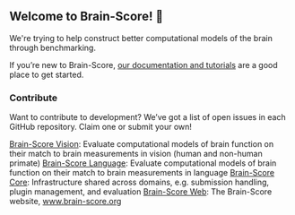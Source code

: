 ## Welcome to Brain-Score! 🧠

We're trying to help construct better computational models of the brain through benchmarking. 

If you’re new to Brain-Score, [our documentation and tutorials](https://brain-score.readthedocs.io/en/latest/index.html) are a good place to get started.

### Contribute
Want to contribute to development? We’ve got a list of open issues in each GitHub repository. Claim one or submit your own!

[Brain-Score Vision](https://github.com/brain-score/brain-score): Evaluate computational models of brain function on their match to brain measurements in vision (human and non-human primate)
[Brain-Score Language](https://github.com/brain-score/language): Evaluate computational models of brain function on their match to brain measurements in language
[Brain-Score Core](https://github.com/brain-score/core): Infrastructure shared across domains, e.g. submission handling, plugin management, and evaluation
[Brain-Score Web](https://github.com/brain-score/brain-score.web): The Brain-Score website, www.brain-score.org
